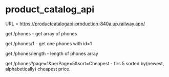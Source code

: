# product_catalog_api

URL = https://productcatalogapi-production-840a.up.railway.app/

get /phones - get array of phones

get /phones/1 - get one phones with id=1

get /phones/length - length of phones array

get /phones?page=1&perPage=5&sort=Cheapest - firs 5 sorted by(newest, alphabetically) cheapest price.
